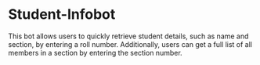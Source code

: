 # Student-Infobot
This bot allows users to quickly retrieve student details, such as name and section, by entering a roll number. Additionally, users can get a full list of all members in a section by entering the section number.
